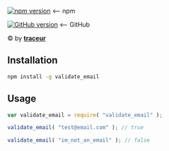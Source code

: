 [![npm version](https://badge.fury.io/js/validate_email.svg)](https://www.npmjs.com/package/validate_email) <-- npm

[![GitHub version](https://badge.fury.io/gh/TheTraceur%2Fvalidate_email.svg)](https://github.com/TheTraceur/validate_email) <-- GitHub

© by [**traceur**](https://www.npmjs.com/~traceur)

## Installation

```bash
npm install -g validate_email
```

## Usage

```js
var validate_email = require( "validate_email" );

validate_email( "test@email.com" ); // true

validate_email( "im_not_an_email" ); // false
```